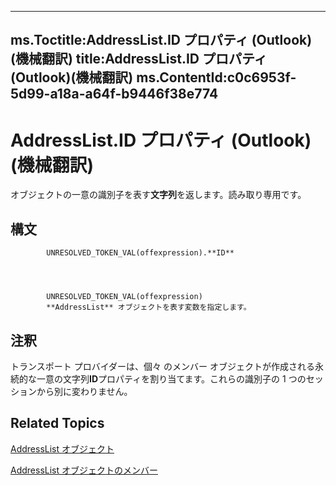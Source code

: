 

---
ms.Toctitle:AddressList.ID プロパティ (Outlook)(機械翻訳)
title:AddressList.ID プロパティ (Outlook)(機械翻訳)
ms.ContentId:c0c6953f-5d99-a18a-a64f-b9446f38e774
---
# AddressList.ID プロパティ (Outlook)(機械翻訳)




オブジェクトの一意の識別子を表す**文字列**を返します。読み取り専用です。

## 構文

            UNRESOLVED_TOKEN_VAL(offexpression).**ID**




            UNRESOLVED_TOKEN_VAL(offexpression)
            **AddressList** オブジェクトを表す変数を指定します。



## 注釈
トランスポート プロバイダーは、個々 のメンバー オブジェクトが作成される永続的な一意の文字列**ID**プロパティを割り当てます。これらの識別子の 1 つのセッションから別に変わりません。



## Related Topics

[AddressList オブジェクト](84611afe-48b1-185b-df4b-0f004e7436ff.md)

[AddressList オブジェクトのメンバー](49ce35c2-400b-16b0-5f74-7f7d6260e45b.md)





